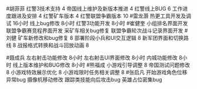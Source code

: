 #胡菲菲 
红警3技术支持 4
帝国线上维护及新版本推进      4
红警线上BUG    6
工作进度跟进及安排   4
红警矿车版本 4
红警联盟争霸版本 10
#雷龙灏 
热更工具开发及调试        16小时
线上bug修改               8小时
红警3功能开发             8小时
#崔健奎 
小组排名界面开发
联盟争霸赛竞程界面开发
采矿车相关bug修复
联盟争霸轮次战斗记录界面开发
#刘健 
矿车新修改和bug修复		8
部署阶段小兵和UI交互逻辑	8
新军团界面和切换路线	8
战报格式转换和战斗回放动画	8

#聂成兵 
左右射击功能修改       8小时
左右射击UI界面修改     8小时
内城功能修改           8小时
线上版本维护和BUG修改   8小时
#熊福成 
小游戏引导调整                                          8
帝国测试问题修改                                      8
小游戏特效展示优化                                   8
小游戏限时任务相关调整                            8
#张启凡 
开始游戏角色位移异常bug
摄像机移动修改
跟踪类技能向后攻击bug
英雄占位密集bug